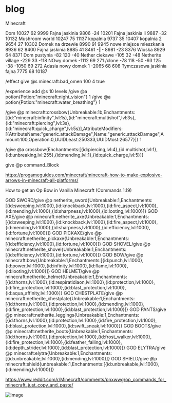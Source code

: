 # blog

Minecraft

Dom 					          10027 62 9999
Fajna jaskinia			    9806 -24 10201
Fajna jaskinia ii		    9887 -32 10132
Mushroom world			    10247 75 11137
kopalnia				        9737 35 10407
kopalnia 2				      9654 27 10302
Domek na drzewie			  8990 91 9945
nowe miejsce mieszkania 8936 62 8400
Fajna jaskinia	        8985 41 8461
-||-	                  8981 -23 8376
Wioska	8929 64 8371
Dom pustynia	-82 120 -40
Nether ciekawe	-105 32 -48
Netherite village	-229 33 -118
NOwy domek	-1112 69 271
/clone -78 118 -50 -93 125 -38 -1050 69 272	
Adasia nowy domek 1	-2065 68 608
Tymczasowa jaskinia fajna	7775 68 10187

/effect give @s minecraft:bad_omen 100 4 true

/experience add @s 10 levels
/give @a potion{Potion:"minecraft:night_vision"} 1
/give @a potion{Potion:"minecraft:water_breathing"} 1


/give @p minecraft:crossbow{Unbreakable:1b,Enchantments:[{id:"minecraft:infinity",lvl:1s},{id:"minecraft:multishot",lvl:3s},{id:"minecraft:piercing",lvl:3s},{id:"minecraft:quick_charge",lvl:5s}],AttributeModifiers:[{AttributeName:"generic.attackDamage",Name:"generic.attackDamage",Amount:100,Operation:0,UUIDLeast:250333,UUIDMost:26577}]} 1

/give @a crossbow{Enchantments:[{id:piercing,lvl:4},{id:multishot,lvl:1},{id:unbreaking,lvl:255},{id:mending,lvl:1},{id:quick_charge,lvl:5}]}

give @p command_Block


https://progameguides.com/minecraft/minecraft-how-to-make-explosive-arrows-in-minecraft-all-platforms/

How to get an Op Bow in Vanilla Minecraft (Commands 1.19)

GOD SWORD/give @p netherite_sword{Unbreakable:1,Enchantments:[{id:sweeping,lvl:1000},{id:knockback,lvl:1000},{id:fire_aspect,lvl:1000},{id:mending,lvl:1000},{id:sharpness,lvl:1000},{id:looting,lvl:1000}]}
GOD AXE/give @p minecraft:netherite_axe{Unbreakable:1,Enchantments:[{id:sweeping,lvl:1000},{id:knockback,lvl:1000},{id:fire_aspect,lvl:1000},{id:mending,lvl:1000},{id:sharpness,lvl:1000},{id:efficiency,lvl:1000},{id:fortune,lvl:1000}]}
GOD PICKAXE/give @p minecraft:netherite_pickaxe{Unbreakable:1,Enchantments:[{id:efficiency,lvl:1000},{id:fortune,lvl:1000}]}
GOD SHOVEL/give @p minecraft:netherite_shovel{Unbreakable:1,Enchantments:[{id:efficiency,lvl:1000},{id:fortune,lvl:1000}]}
GOD BOW/give @p minecraft:bow{Unbreakable:1,Enchantments:[{id:punch,lvl:1000},{id:power,lvl:1000},{id:infinity,lvl:1000},{id:flame,lvl:1000},{id:looting,lvl:1000}]}
GOD HELMET/give @p minecraft:netherite_helmet{Unbreakable:1,Enchantments:[{id:thorns,lvl:1000},{id:respiratidiaon,lvl:1000},{id:protection,lvl:1000},{id:fire_protection,lvl:1000},{id:blast_protection,lvl:1000},{id:aqua_affinity,lvl:1000}]}
GOD CHESTPLATE/give @p minecraft:netherite_chestplate{Unbreakable:1,Enchantments:[{id:thorns,lvl:1000},{id:protection,lvl:1000},{id:mending,lvl:1000},{id:fire_protection,lvl:1000},{id:blast_protection,lvl:1000}]}
GOD PANTS/give @p minecraft:netherite_leggings{Unbreakable:1,Enchantments:[{id:thorns,lvl:1000},{id:protection,lvl:1000},{id:fire_protection,lvl:1000},{id:blast_protection,lvl:1000},{id:swift_sneak,lvl:1000}]}
GOD BOOTS/give @p minecraft:netherite_boots{Unbreakable:1,Enchantments:[{id:thorns,lvl:1000},{id:protection,lvl:1000},{id:frost_walker,lvl:1000},{id:fire_protection,lvl:1000},{id:feather_falling,lvl:1000},{id:depth_strider,lvl:1000},{id:blast_protection,lvl:1000}]}
GOD ELYTRA/give @p minecraft:elytra{Unbreakable:1,Enchantments:[{id:unbreakable,lvl:1000},{id:mending,lvl:1000}]}
GOD SHIELD/give @p minecraft:shield{unbreakable:1,Enchantments:[{id:unbreakable,lvl:1000},{id:mending,lvl:1000}]}

https://www.reddit.com/r/Minecraft/comments/pnxwwg/op_commands_for_minecraft_just_copy_and_paste/

![image](https://user-images.githubusercontent.com/10007806/232160755-062a7f47-a01f-46b6-9b73-6c075cb174fa.png)
